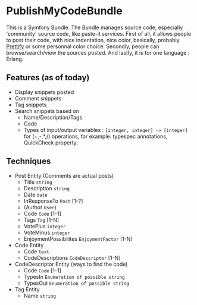 PublishMyCodeBundle
===================

This is a Symfony Bundle. The Bundle manages source code, especially 'community' source code, like paste-it services.
First of all, it allows people to post their code, with nice indentation, nice color, basically, probably [Prettify](https://code.google.com/p/google-code-prettify/) or some personnal color choice.
Secondly, people can browse/search/view the sources posted.
And lastly, it is for one language : Erlang.

Features (as of today)
----------------------
 * Display snippets posted
 * Comment snippets
 * Tag snippets
 * Search snippets based on 
    * Name/Description/Tags
    * Code
    * Types of input/output variables : ``[integer, integer] -> [integer]`` for (+,-,*,/) operations, for example. typespec annotations, QuickCheck property.


Techniques
----------
 * Post Entity (Comments are actual posts)
    * Title ``string``
    * Description ``string``
    * Date ``date``
    * InResponseTo ``Post`` [1-?]
    * (Author ``User``)
    * Code ``Code`` [1-1]
    * Tags ``Tag`` [1-N]
    * VotePlus ``integer``
    * VoteMinus ``integer``
    * EnjoymentPossibilites ``EnjoymentFactor`` [1-N]
 * Code Entity
    * Code ``text``
    * CodeDescriptions ``CodeDescriptor`` [1-N]
 * CodeDescriptor Entity (ways to find the code)
    * Code ``Code`` [1-1]
    * TypesIn ``Enumeration of possible string``
    * TypesOut ``Enumeration of possible string``
 * Tag Entity
    * Name ``string``
